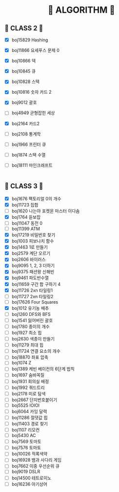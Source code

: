 <div align='center'>
  <h1> 🧩 ALGORITHM 🧩 </h1>
</div>

<h2>💙 CLASS 2 💙</h2>


 - [x] boj15829 Hashing
 - [x] boj11866 요세푸스 문제 0
 - [x] boj10866 덱
 - [x] boj10845 큐
 - [x] boj10828 스택
 - [x] boj10816 숫자 카드 2
 - [x] boj9012 괄호
 - [ ] boj4949 균형잡힌 세상
 - [x] boj2164 카드2
 - [ ] boj2108 통계학
 - [ ] boj1966 프린터 큐
 - [ ] boj1874 스택 수열
 - [ ] boj18111 마인크래프트
 <br><br>
 
 
<h2>💚 CLASS 3 💚</h2>


 - [x] boj1676 팩토리얼 0의 개수
 - [x] boj11723 집합
 - [ ] boj1620 나는야 포켓몬 마스터 이다솜
 - [x] boj1764 듣보잡
 - [ ] boj11047 동전 0
 - [ ] boj11399 ATM
 - [x] boj17219 비밀번호 찾기
 - [x] boj1003 피보나치 함수
 - [x] boj1463 1로 만들기
 - [x] boj2579 계단 오르기
 - [x] boj2606 바이러스
 - [x] boj9095 1, 2, 3 더하기
 - [x] boj9375 패션왕 신해빈
 - [x] boj9461 파도반수열
 - [x] boj11659 구간 합 구하기 4
 - [x] boj11726 2xn 타일링1
 - [ ] boj11727 2xn 타일링2
 - [ ] boj17626 Four Squares
 - [x] boj1012 유기농 배추
 - [ ] boj1260 DFS와 BFS
 - [ ] boj1541 잃어버린 괄호
 - [ ] boj1780 종이의 개수
 - [ ] boj1927 최소 힙
 - [ ] boj2630 색종이 만들기
 - [ ] boj11279 최대 힙
 - [ ] boj11724 연결 요소의 개수
 - [ ] boj18870 좌표 압축
 - [ ] boj1074 Z
 - [ ] boj1389 케빈 베이컨의 6단계 법칙
 - [ ] boj1697 숨바꼭질
 - [ ] boj1931 회의실 배정
 - [ ] boj1992 쿼드트리
 - [ ] boj2178 미로 탐색
 - [ ] boj2667 단지번호붙이기
 - [ ] boj5525 IOIOI
 - [ ] boj6064 카잉 달력
 - [ ] boj11286 절댓값 힙
 - [ ] boj11403 경로 찾기
 - [ ] boj1107 리모컨
 - [ ] boj5430 AC
 - [ ] boj7569 토마토
 - [ ] boj7576 토마토
 - [ ] boj10026 적록색약
 - [ ] boj16928 뱀과 사다리 게임
 - [ ] boj7662 이중 우선순위 큐
 - [ ] boj9019 DSLR
 - [ ] boj14500 테트로미노
 - [ ] boj16236 아기상어

 <br><br>
